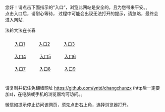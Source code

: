 您好！请点击下面指示的“入口”，浏览此网站是安全的，且为您带来平安。。 <br/>
点击入口后，请耐心等待， 过程中可能会出现无法打开的提示，请忽略，最终会进入网站. </br>

法轮大法在长春<br/>
<div style="padding:10px"><a style="margin:20px" target="_blank" href="https://d18sdsm0e1qvm0.cloudfront.net/2Qpsp?xwczn" id="ccLink1" rel="nofollow">入口1</a> <a target="_blank" style="margin:20px" href="https://d3dgiaf24gxarw.cloudfront.net/2Qpsp?cxwdbvbz" id="ccLink2" rel="nofollow">入口2</a> <a style="margin:20px" target="_blank" href="https://d3osseet7qlbc7.cloudfront.net/2Qpsp?jewzfsv" id="ccLink3" rel="nofollow">入口3</a></div>

<div style="padding:10px" ><a style="margin:20px" target="_blank" href="https://d18sdsm0e1qvm0.cloudfront.net/2Qpsp?xwczn" id="ccLink4" rel="nofollow">入口4</a> <a style="margin:20px" href="https://d3dgiaf24gxarw.cloudfront.net/2Qpsp?cxwdbvbz" target="_blank" id="ccLink5" rel="nofollow">入口5</a> <a style="margin:20px" href="https://d3osseet7qlbc7.cloudfront.net/2Qpsp?jewzfsv" target="_blank" id="ccLink6" rel="nofollow">入口6</a></div>

<div style="padding:10px"><a style="margin:20px" target="_blank" href="https://d18sdsm0e1qvm0.cloudfront.net/2Qpsp?xwczn" id="ccLink7" rel="nofollow">入口7</a> <a style="margin:20px" href="https://d3dgiaf24gxarw.cloudfront.net/2Qpsp?cxwdbvbz" target="_blank" id="ccLink8" rel="nofollow">入口8</a> <a style="margin:20px" target="_blank" href="https://d3osseet7qlbc7.cloudfront.net/2Qpsp?jewzfsv" id="ccLink9" rel="nofollow">入口9</a></div>

<br/>



请复制并记住免翻墙网址 https://github.com/yntd/changchunzx (http后一定要加s)，在电脑或手机的浏览器均可访问。。<br/>

微信如提示停止访问该网页，须先点击右上角，选择浏览器打开。
